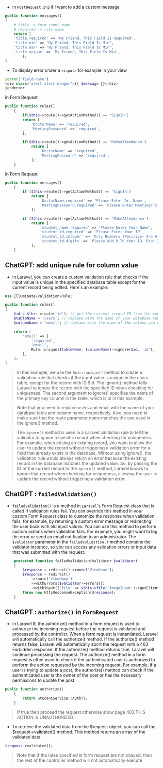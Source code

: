- In `PostRequest.php` if I want to add a custom message
````php
public function messages()
{
    # title -> form input name
    # required -> rule name
    return [
    'title.required' => 'My Friend, This Field Is Required',
    'title.min' => 'My Friend, This Field Is Min',
    'title.max' => 'My Friend, This Field Is Min',
    'title.unique' => 'My Friend, This Field Is Min',
        ];
}
````

- To display error under a `<input>` for example in your view
````php
@error('field-name')
<div class="alert alert-danger">{{ $message }}</div>
@enderror
````



in Form Request
````php
public function rules()
    {
        if($this->route()->getActionMethod() == 'SignIn')
        return [
            'DoctorName' => 'required',
            'MeetingPassword' => 'required',
        ];

        if($this->route()->getActionMethod() == 'MakeAttendance')
            return [
                'DoctorName' => 'required',
                'MeetingPassword' => 'required',
            ];
    }
````

in Form Request
````php
public function messages()
    {
        if ($this->route()->getActionMethod() == 'SignIn')
            return [
                'DoctorName.required' => 'Please Enter Dr. Name',
                'MeetingPassword.required' => 'Please Enter Meeting\'s password'
            ];

        if ($this->route()->getActionMethod() == 'MakeAttendance')
            return [
                'student_name.required' => 'Please Enter Your Name',
                'student_id.required' => 'Please Enter Your ID',
                'student_id.integer' => 'Only Numbers (Positive) Are Allowed',
                'student_id.digits' => 'Please Add 0 To Your ID, Exp: 20190xxxx (Should Be 9 Digit Number)',
            ];
    }
````



## ChatGPT: add unique rule for column value
- In Laravel, you can create a custom validation rule that checks if the input value is unique in the specified database table except for the current record being edited. Here's an example:
````php
use Illuminate\Validation\Rule;

public function rules()
{
    $id = $this->route('id'); // get the current record ID from the route parameters
    $tableName = 'users'; // replace with the name of your database table
    $columnName = 'email'; // replace with the name of the column you want to validate

    return [
        'email' => [
            'required',
            'email',
            Rule::unique($tableName, $columnName)->ignore($id, 'id'),
        ],
    ];
}
````
> In this example, we use the `Rule::unique()` method to create a validation rule that checks if the input value is unique in the users table, except for the record with ID $id. The ignore() method tells Laravel to ignore the record with the specified ID when checking for uniqueness. The second argument to ignore() specifies the name of the primary key column in the table, which is id in this example.

> Note that you need to replace users and email with the name of your database table and column name, respectively. Also, you need to make sure that the route parameter name matches the one used in the ignore() method.

>The `ignore()` method is used in a Laravel validation rule to tell the validator to ignore a specific record when checking for uniqueness.
For example, when editing an existing record, you want to allow the user to update the record without triggering a validation error for a field that already exists in the database. Without using ignore(), the validation rule would always return an error because the existing record in the database matches the updated value.
So, by passing the ID of the current record to the `ignore()` method, Laravel knows to ignore that record when checking for uniqueness, allowing the user to update the record without triggering a validation error.



## ChatGPT : `failedValidation()`
- `failedValidation()` is a method in `Laravel`'s Form Request class that is called if validation rules fail. You can override this method in your custom Form Request class to customize the response when validation fails, for example, by returning a custom error message or redirecting the user back with old input values.
  You can use this method to perform custom actions when validation fails. For example, you might want to log the error or send an email notification to an administrator. The `$validator` parameter in the `failedValidation()` method contains the validator instance, so you can access any validation errors or input data that was submitted with the request.
````php
    protected function failedValidation(Validator $validator)
    {
        $response = redirect()->route('ViewHome');
        $response = redirect()
            ->route('ViewHome')
            ->withErrors($validator->errors())
            ->withInput(['file' => $this->file('ImageInput')->getClientOriginalName()]);
        throw new HttpResponseException($response);
    }
````

## ChatGPT : `authorize()` in `FormRequest`
- In Laravel 9, the authorize() method in a form request is used to authorize the incoming request before the request is validated and processed by the controller.
  When a form request is instantiated, Laravel will automatically call the authorize() method. If the authorize() method returns false, Laravel will automatically abort the request with a 403 Forbidden response. If the authorize() method returns true, Laravel will continue processing the request.
  The authorize() method in a form request is often used to check if the authenticated user is authorized to perform the action requested by the incoming request. For example, if a user is trying to update a post, the authorize() method can check if the authenticated user is the owner of the post or has the necessary permissions to update the post.
````php
public function authorize()
    {
        return StudentService::Auth();
    }
````
> If true then proceed the request otherwise show page 403 THIS ACTION IS UNAUTHORIZED.



- To retrieve the validated data from the $request object, you can call the $request->validated() method. This method returns an array of the validated data.
````php
$request->validated();
````
> Note that if the rules specified in form request are not obeyed, then the rest of the controller method will not automatically execute